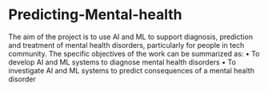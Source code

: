 # Predicting-Mental-health

The aim of the project is to use AI and ML to support diagnosis, prediction and treatment of mental health disorders, particularly for people in tech community.   The specific objectives of the work can be summarized as:
• To develop AI and ML systems to diagnose mental health disorders
• To investigate AI and ML systems to predict consequences of a mental health disorder
